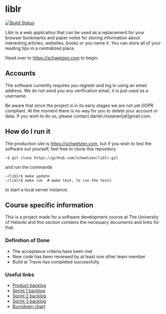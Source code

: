 # liblr

[![Build Status](https://travis-ci.org/schwetzen/liblr.svg?branch=dev)](https://travis-ci.org/schwetzen/liblr)

Liblr is a web application that can be used as a replacement for your browser
bookmarks and paper notes for storing information about interesting articles,
websites, books or you name it. You can store all of your reading tips in a
centralized place.

Head over to https://schwetzen.com to begin.

## Accounts

The software currently requires you register and log in using an email address.
We do not send you any verification email, it is just used as a username.

Be aware that since the project is in its early stages we are not yet GDPR
compliant. At the moment there is no way for you to delete your account or data.
If you wish to do so, please contact daniel.riissanen[at]gmail.com.

## How do I run it

The production site is https://schwetzen.com, but if you wish to test the
software out yourself, feel free to clone this repository
```
~$ git clone https://github.com/schwetzen/liblr.git
```
and run the commands
```
~/liblr$ make update
~/liblr$ make run  # make test, to run the tests
```
to start a local server instance.

## Course specific information

This is a project made for a software development course at The University of
Helsinki and this section contains the necessary documents and links for that.

### Definition of Done
- The acceptance criteria have been met
- New code has been reviewed by at least one other team member
- Build at Travis has completed successfully

### Useful links
- [Product backlog](https://docs.google.com/spreadsheets/d/15EXXftlXvssDdknBq9nNkMCjH7mDnwAeK0zw14V76M8/edit?usp=sharing)
- [Sprint 1 backlog](https://docs.google.com/spreadsheets/d/14ZnelNYfI1DPEMyDz9Tm0RVpIi0oDKOS8HHnhe32Zh0/edit?usp=sharing)
- [Sprint 2 backlog](https://docs.google.com/spreadsheets/d/11PPuZSJEFHD_mbAesJxFxLXXr89taoT3hm0w2X60JVA/edit?usp=sharing)
- [Sprint 3 backlog](https://docs.google.com/spreadsheets/d/1nEZxifxYrckJiFKRFn_WfPdEwU8H2xoJn6IvMP-y_3o/edit?usp=sharing)
- [Burndown chart](https://docs.google.com/spreadsheets/d/1Gn-kzJeadceD5dZH-4P0hI_JCB0PMYjwW80lVVSa_AQ/edit?usp=sharing)
